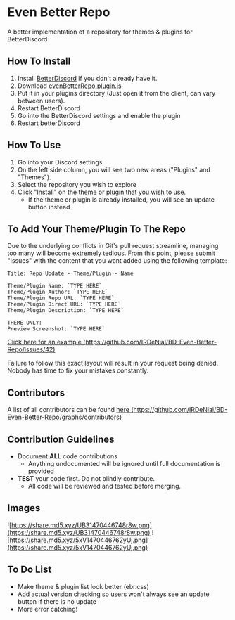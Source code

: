 # Even Better Repo
A better implementation of a repository for themes &amp; plugins for BetterDiscord

## How To Install
1. Install [BetterDiscord](https://betterdiscord.net/home/) if you don't already have it.
2. Download [evenBetterRepo.plugin.js](https://raw.githubusercontent.com/IRDeNial/BD-Even-Better-Repo/master/evenBetterRepo.plugin.js)
3. Put it in your plugins directory (Just open it from the client, can vary between users).
4. Restart BetterDiscord
5. Go into the BetterDiscord settings and enable the plugin
6. Restart betterDiscord

## How To Use
1. Go into your Discord settings.
2. On the left side column, you will see two new areas ("Plugins" and "Themes").
3. Select the repository you wish to explore
4. Click "Install" on the theme or plugin that you wish to use.
    * If the theme or plugin is already installed, you will see an update button instead

## To Add Your Theme/Plugin To The Repo
Due to the underlying conflicts in Git's pull request streamline, managing too many will become extremely tedious.
From this point, please submit "Issues" with the content that you want added using the following template:
```
Title: Repo Update - Theme/Plugin - Name

Theme/Plugin Name: `TYPE HERE`
Theme/Plugin Author: `TYPE HERE`
Theme/Plugin Repo URL: `TYPE HERE`
Theme/Plugin Direct URL: `TYPE HERE`
Theme/Plugin Description: `TYPE HERE`

THEME ONLY:
Preview Screenshot: `TYPE HERE`
```
[Click here for an example (https://github.com/IRDeNial/BD-Even-Better-Repo/issues/42)](https://github.com/IRDeNial/BD-Even-Better-Repo/issues/42)

Failure to follow this exact layout will result in your request being denied.  Nobody has time to fix your mistakes constantly.

## Contributors
A list of all contributors can be found [here (https://github.com/IRDeNial/BD-Even-Better-Repo/graphs/contributors)](https://github.com/IRDeNial/BD-Even-Better-Repo/graphs/contributors)

## Contribution Guidelines
* Document **ALL** code contributions
  * Anything undocumented will be ignored until full documentation is provided
* **TEST** your code first.  Do not blindly contribute.
  * All code will be reviewed and tested before merging.

## Images
![https://share.md5.xyz/UB31470446748r8w.png](https://share.md5.xyz/UB31470446748r8w.png)
![https://share.md5.xyz/5xV1470446762yUj.png](https://share.md5.xyz/5xV1470446762yUj.png)

## To Do List
* Make theme & plugin list look better (ebr.css)
* Add actual version checking so users won't always see an update button if there is no update
* More error catching!

